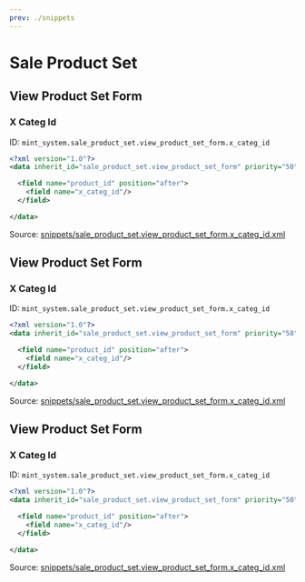 ```yaml
---
prev: ./snippets
---
```

# Sale Product Set
## View Product Set Form  
### X Categ Id  
ID: `mint_system.sale_product_set.view_product_set_form.x_categ_id`  
```xml
<?xml version="1.0"?>
<data inherit_id="sale_product_set.view_product_set_form" priority="50">

  <field name="product_id" position="after">
    <field name="x_categ_id"/>
  </field>

</data>

```
Source: [snippets/sale_product_set.view_product_set_form.x_categ_id.xml](https://github.com/Mint-System/Odoo-Development/tree/14.0/snippets/sale_product_set.view_product_set_form.x_categ_id.xml)

## View Product Set Form  
### X Categ Id  
ID: `mint_system.sale_product_set.view_product_set_form.x_categ_id`  
```xml
<?xml version="1.0"?>
<data inherit_id="sale_product_set.view_product_set_form" priority="50">

  <field name="product_id" position="after">
    <field name="x_categ_id"/>
  </field>

</data>

```
Source: [snippets/sale_product_set.view_product_set_form.x_categ_id.xml](https://github.com/Mint-System/Odoo-Development/tree/14.0/snippets/sale_product_set.view_product_set_form.x_categ_id.xml)

## View Product Set Form  
### X Categ Id  
ID: `mint_system.sale_product_set.view_product_set_form.x_categ_id`  
```xml
<?xml version="1.0"?>
<data inherit_id="sale_product_set.view_product_set_form" priority="50">

  <field name="product_id" position="after">
    <field name="x_categ_id"/>
  </field>

</data>

```
Source: [snippets/sale_product_set.view_product_set_form.x_categ_id.xml](https://github.com/Mint-System/Odoo-Development/tree/14.0/snippets/sale_product_set.view_product_set_form.x_categ_id.xml)

